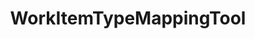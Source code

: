 ---
optionsClassName: WorkItemTypeMappingToolOptions
optionsClassFullName: MigrationTools.Tools.WorkItemTypeMappingToolOptions
configurationSamples:
- name: defaults
  description: 
  code: >-
    {
      "MigrationTools": {
        "CommonTools": {
          "WorkItemTypeMappingTool": {
            "Enabled": "False",
            "Mappings": {
              "Source Work Item Type Name": "Target Work Item Type Name"
            }
          }
        }
      }
    }
  sampleFor: MigrationTools.Tools.WorkItemTypeMappingToolOptions
- name: sample
  description: 
  code: >-
    {
      "MigrationTools": {
        "CommonToolsSamples": {
          "WorkItemTypeMappingTool": {
            "Enabled": "True",
            "Mappings": {
              "User Story": "Product Backlog Item"
            }
          }
        }
      }
    }
  sampleFor: MigrationTools.Tools.WorkItemTypeMappingToolOptions
- name: classic
  description: 
  code: >-
    {
      "$type": "WorkItemTypeMappingToolOptions",
      "Enabled": true,
      "Mappings": {
        "Source Work Item Type Name": "Target Work Item Type Name",
        "User Story": "Product Backlog Item"
      }
    }
  sampleFor: MigrationTools.Tools.WorkItemTypeMappingToolOptions
description: Used to process the String fields of a work item. This is useful for cleaning up data. It will limit fields to a max length and apply regex replacements based on what is configured. Each regex replacement is applied in order and can be enabled or disabled.
className: WorkItemTypeMappingTool
typeName: Tools
architecture: 
options:
- parameterName: Enabled
  type: Boolean
  description: If set to `true` then the tool will run. Set to `false` and the processor will not run.
  defaultValue: missng XML code comments
- parameterName: Mappings
  type: Dictionary
  description: List of work item mappings.
  defaultValue: '{}'
status: missng XML code comments
processingTarget: missng XML code comments
classFile: /src/MigrationTools/Tools/WorkItemTypeMappingTool.cs
optionsClassFile: /src/MigrationTools/Tools/WorkItemTypeMappingToolOptions.cs

redirectFrom:
- /Reference/Tools/WorkItemTypeMappingToolOptions/
layout: reference
toc: true
permalink: /Reference/Tools/WorkItemTypeMappingTool/
title: WorkItemTypeMappingTool
categories:
- Tools
- 
topics:
- topic: notes
  path: /docs/Reference/Tools/WorkItemTypeMappingTool-notes.md
  exists: false
  markdown: ''
- topic: introduction
  path: /docs/Reference/Tools/WorkItemTypeMappingTool-introduction.md
  exists: false
  markdown: ''

---